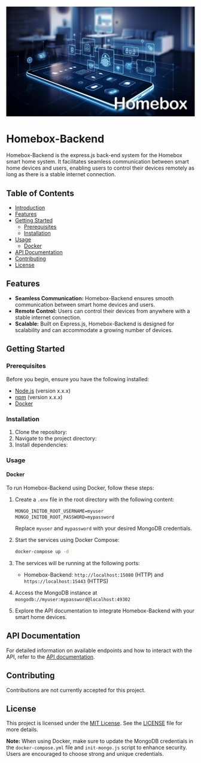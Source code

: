 ![Cover Photo](screenshots/cover_photo.png)

# Homebox-Backend

Homebox-Backend is the express.js back-end system for the Homebox smart home system. It facilitates seamless communication between smart home devices and users, enabling users to control their devices remotely as long as there is a stable internet connection.

## Table of Contents

- [Introduction](#homebox-backend)
- [Features](#features)
- [Getting Started](#getting-started)
  - [Prerequisites](#prerequisites)
  - [Installation](#installation)
- [Usage](#usage)
  - [Docker](#docker)
- [API Documentation](#api-documentation)
- [Contributing](#contributing)
- [License](#license)

## Features

- **Seamless Communication:** Homebox-Backend ensures smooth communication between smart home devices and users.
- **Remote Control:** Users can control their devices from anywhere with a stable internet connection.
- **Scalable:** Built on Express.js, Homebox-Backend is designed for scalability and can accommodate a growing number of devices.

## Getting Started

### Prerequisites

Before you begin, ensure you have the following installed:

- [Node.js](https://nodejs.org/) (version x.x.x)
- [npm](https://www.npmjs.com/) (version x.x.x)
- [Docker](https://www.docker.com/)

### Installation

1. Clone the repository:
2. Navigate to the project directory:
3. Install dependencies:

### Usage

#### Docker

To run Homebox-Backend using Docker, follow these steps:

1. Create a `.env` file in the root directory with the following content:

   ```
   MONGO_INITDB_ROOT_USERNAME=myuser
   MONGO_INITDB_ROOT_PASSWORD=mypassword
   ```

   Replace `myuser` and `mypassword` with your desired MongoDB credentials.

2. Start the services using Docker Compose:

   ```bash
   docker-compose up -d
   ```

3. The services will be running at the following ports:

   - Homebox-Backend: `http://localhost:15080` (HTTP) and `https://localhost:15443` (HTTPS)

4. Access the MongoDB instance at `mongodb://myuser:mypassword@localhost:49302`

5. Explore the API documentation to integrate Homebox-Backend with your smart home devices.

## API Documentation

For detailed information on available endpoints and how to interact with the API, refer to the [API documentation](./docs/api).

## Contributing

Contributions are not currently accepted for this project.

## License

This project is licensed under the [MIT License](./LICENSE). See the [LICENSE](./LICENSE) file for more details.

**Note:** When using Docker, make sure to update the MongoDB credentials in the `docker-compose.yml` file and `init-mongo.js` script to enhance security. Users are encouraged to choose strong and unique credentials.
